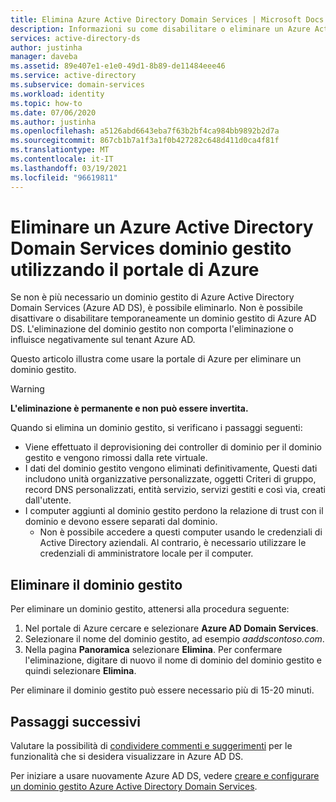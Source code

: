 ```yaml
---
title: Elimina Azure Active Directory Domain Services | Microsoft Docs
description: Informazioni su come disabilitare o eliminare un Azure Active Directory Domain Services dominio gestito usando il portale di Azure
services: active-directory-ds
author: justinha
manager: daveba
ms.assetid: 89e407e1-e1e0-49d1-8b89-de11484eee46
ms.service: active-directory
ms.subservice: domain-services
ms.workload: identity
ms.topic: how-to
ms.date: 07/06/2020
ms.author: justinha
ms.openlocfilehash: a5126abd6643eba7f63b2bf4ca984bb9892b2d7a
ms.sourcegitcommit: 867cb1b7a1f3a1f0b427282c648d411d0ca4f81f
ms.translationtype: MT
ms.contentlocale: it-IT
ms.lasthandoff: 03/19/2021
ms.locfileid: "96619811"
---
```

# <a name="delete-an-azure-active-directory-domain-services-managed-domain-using-the-azure-portal"></a>Eliminare un Azure Active Directory Domain Services dominio gestito utilizzando il portale di Azure

Se non è più necessario un dominio gestito di Azure Active Directory Domain Services (Azure AD DS), è possibile eliminarlo. Non è possibile disattivare o disabilitare temporaneamente un dominio gestito di Azure AD DS. L'eliminazione del dominio gestito non comporta l'eliminazione o influisce negativamente sul tenant Azure AD.

Questo articolo illustra come usare la portale di Azure per eliminare un dominio gestito.

> [!WARNING]
> **L'eliminazione è permanente e non può essere invertita.**
> 
> Quando si elimina un dominio gestito, si verificano i passaggi seguenti:
>   * Viene effettuato il deprovisioning dei controller di dominio per il dominio gestito e vengono rimossi dalla rete virtuale.
>   * I dati del dominio gestito vengono eliminati definitivamente, Questi dati includono unità organizzative personalizzate, oggetti Criteri di gruppo, record DNS personalizzati, entità servizio, servizi gestiti e così via, creati dall'utente.
>   * I computer aggiunti al dominio gestito perdono la relazione di trust con il dominio e devono essere separati dal dominio.
>       * Non è possibile accedere a questi computer usando le credenziali di Active Directory aziendali. Al contrario, è necessario utilizzare le credenziali di amministratore locale per il computer.

## <a name="delete-the-managed-domain"></a>Eliminare il dominio gestito

Per eliminare un dominio gestito, attenersi alla procedura seguente:

1. Nel portale di Azure cercare e selezionare **Azure AD Domain Services**.
1. Selezionare il nome del dominio gestito, ad esempio *aaddscontoso.com*.
1. Nella pagina **Panoramica** selezionare **Elimina**. Per confermare l'eliminazione, digitare di nuovo il nome di dominio del dominio gestito e quindi selezionare **Elimina**.

Per eliminare il dominio gestito può essere necessario più di 15-20 minuti.

## <a name="next-steps"></a>Passaggi successivi

Valutare la possibilità di [condividere commenti e suggerimenti][feedback] per le funzionalità che si desidera visualizzare in Azure AD DS.

Per iniziare a usare nuovamente Azure AD DS, vedere [creare e configurare un dominio gestito Azure Active Directory Domain Services][create-instance].

<!-- INTERNAL LINKS -->
[feedback]: https://feedback.azure.com/forums/169401-azure-active-directory?category_id=160593%3fcategory_id%3d160593
[create-instance]: tutorial-create-instance.md